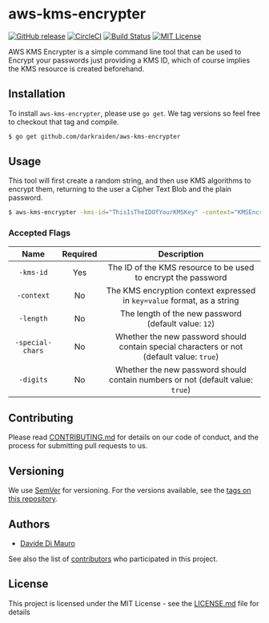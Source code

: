 # aws-kms-encrypter

[![GitHub release](http://img.shields.io/github/release/darkraiden/aws-kms-encrypter.svg?style=flat-square)][release]
[![CircleCI](https://img.shields.io/circleci/build/github/darkraiden/aws-kms-encrypter.svg)](https://circleci.com/gh/darkraiden/workflows/aws-kms-encrypter)
[![Build Status](https://dev.azure.com/darkraiden/aws-kms-encrypter/_apis/build/status/darkraiden.aws-kms-encrypter?branchName=refs%2Fpull%2F2%2Fmerge)](https://dev.azure.com/darkraiden/aws-kms-encrypter/_build/latest?definitionId=1&branchName=refs%2Fpull%2F2%2Fmerge)
[![MIT License](http://img.shields.io/badge/license-MIT-blue.svg?style=flat-square)][license]

[release]: https://github.com/darkraiden/aws-kms-encrypter/releases
[license]: https://github.com/darkraiden/aws-kms-encrypter/blob/master/LICENSE

AWS KMS Encrypter is a simple command line tool that can be used to Encrypt your passwords just providing a KMS ID, which of course implies the KMS resource is created beforehand.

## Installation

To install `aws-kms-encrypter`, please use `go get`. We tag versions so feel free to checkout that tag and compile.

```bash
$ go get github.com/darkraiden/aws-kms-encrypter
```

## Usage

This tool will first create a random string, and then use KMS algorithms to encrypt them, returning to the user a Cipher Text Blob and the plain password.

```bash
$ aws-kms-encrypter -kms-id="ThisIsTheIDOfYourKMSKey" -context="KMSEncryptionContext=valueOfTheContext" -length=12 -special-chars=false -digits=false
```

### Accepted Flags

|       Name       | Required |                                        Description                                        |
| :--------------: | :------: | :---------------------------------------------------------------------------------------: |
|    `-kms-id`     |   Yes    |               The ID of the KMS resource to be used to encrypt the password               |
|    `-context`    |    No    |          The KMS encryption context expressed in `key=value` format, as a string          |
|    `-length`     |    No    |                   The length of the new password (default value: `12`)                    |
| `-special-chars` |    No    | Whether the new password should contain special characters or not (default value: `true`) |
|    `-digits`     |    No    |      Whether the new password should contain numbers or not (default value: `true`)       |

## Contributing

Please read [CONTRIBUTING.md](CONTRIBUTING.md) for details on our code of conduct, and the process for submitting pull requests to us.

## Versioning

We use [SemVer](http://semver.org/) for versioning. For the versions available, see the [tags on this repository](https://github.com/darkraiden/sigmund/tags).

## Authors

-   [Davide Di Mauro](https://github.com/darkraiden)

See also the list of [contributors](contributors.md) who participated in this project.

## License

This project is licensed under the MIT License - see the [LICENSE.md](LICENSE.md) file for details
